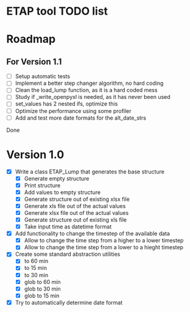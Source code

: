 # ETAP tool TODO list

# Roadmap
## For Version 1.1
-[ ] Setup automatic tests
-[ ] Implement a better step changer algorithm, no hard coding
-[ ] Clean the load_lump function, as it is a hard coded mess
-[ ] Study if _write_openpyxl is needed, as it has never been used
-[ ] set_values has 2 nested ifs, optimize this
-[ ] Optimize the performance using some profiler
-[ ] Add and test more date formats for the alt_date_strs

Done
# Version 1.0
-[x] Write a class ETAP_Lump that generates the base structure
    -[x] Generate empty structure 
    -[x] Print structure
    -[x] Add values to empty structure
    -[x] Generate structure out of existing xlsx file
    -[x] Generate xls file out of the actual values
    -[x] Generate xlsx file out of the actual values
    -[x] Generate structure out of existing xls file
    -[x] Take input time as datetime format
-[x] Add functionality to change the timestep of the available data
    -[x] Allow to change the time step from a higher to a lower timestep
    -[x] Allow to change the time step from a lower to a hieght timestep
-[x] Create some standard abstraction utilities
    -[x] to 60 min
    -[x] to 15 min
    -[x] to 30 min
    -[x] glob to 60 min
    -[x] glob to 30 min
    -[x] glob to 15 min
-[x] Try to automatically determine date format
